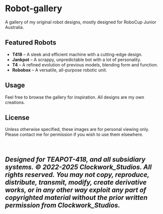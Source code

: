 # Robot-gallery
A gallery of my original robot designs, mostly designed for RoboCup Junior Australia.

## Featured Robots  
- **T418** – A sleek and efficient machine with a cutting-edge design.  
- **Jankpot** – A scrappy, unpredictable bot with a lot of personality.  
- **T4** – A refined evolution of previous models, blending form and function.  
- **Robobox** – A versatile, all-purpose robotic unit.  

## Usage  
Feel free to browse the gallery for inspiration. All designs are my own creations.  

## License  
Unless otherwise specified, these images are for personal viewing only. Please contact me for permission if you wish to use them elsewhere.  

&nbsp;
&nbsp;
&nbsp;
&nbsp;
&nbsp;
&nbsp;

*Designed for TEAPOT-418, and all subsidiary systems.*
*© 2022-2025 Clockwork_Studios. All rights reserved.*
*You may not copy, reproduce, distribute, transmit, modify, create derivative works, or in any other way exploit any part of copyrighted material without the prior written permission from Clockwork_Studios.*
---
